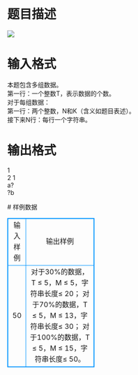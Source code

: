 # 

 
 # 题目描述 
<p>
<img border="0" src="/source/joyoi/tyvj-2675/img/aHR0cDovL3d3dy5qb3lvaS5jbi9wcm9ibGVtL3R5dmotMjY3NS9wcm9ibGVtc19pbWFnZXMvMzE0OS8xODc5LmpwZw==.jpg"> </p> 

 
 # 输入格式 
<p>
本题包含多组数据。<br>第一行：一个整数T，表示数据的个数。<br>对于每组数据：<br>第一行：两个整数，N和K（含义如题目表述）。<br>接下来N行：每行一个字符串。</p> 

 
 # 输出格式 
<p>
1<br>2 1<br>a?<br>?b</p> 
# 样例数据
<style>
        table,table tr th, table tr td { border:1px solid #0094ff; }
        table { width: 200px; min-height: 25px; line-height: 25px; text-align: center; border-collapse: collapse;}   
    </style>
<table>
	<tr>
		<td>输入样例</td>
		<td>输出样例</td>
	</tr>
<tr><td>50</td><td>对于30%的数据，T ≤ 5，M ≤ 5，字符串长度≤ 20；
对于70%的数据，T ≤ 5，M ≤ 13，字符串长度≤ 30；
对于100%的数据，T ≤ 5，M ≤ 15，字符串长度≤ 50。</td></tr></table>
